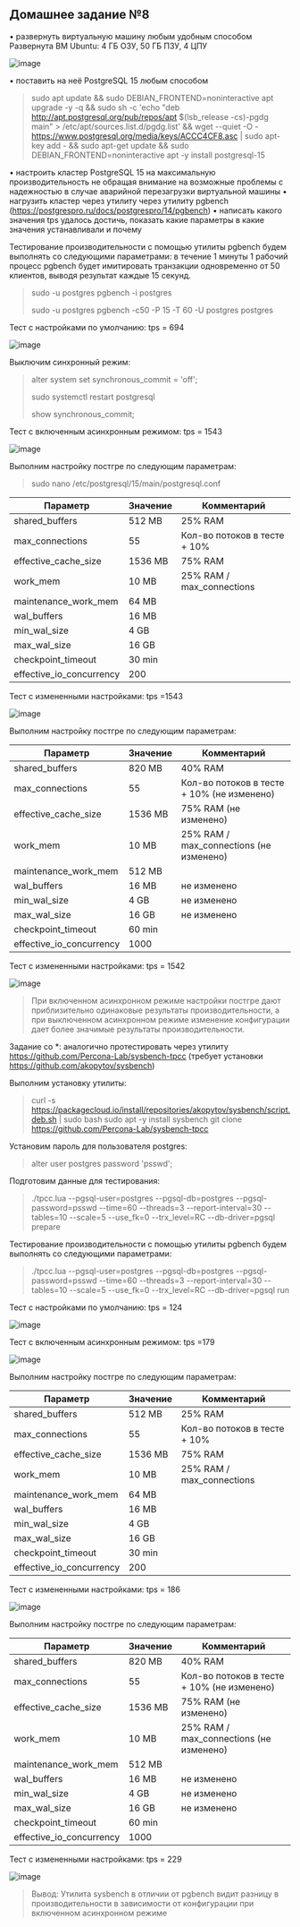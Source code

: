 ## Домашнее задание №8

• развернуть виртуальную машину любым удобным способом
Развернута ВМ Ubuntu: 4 ГБ ОЗУ, 50 ГБ ПЗУ, 4 ЦПУ

![image](https://github.com/blaidex2/Postgres_Homework-8/assets/130083589/ae0f1e27-6a8f-435c-9bbb-4a6b2b4dfb92)

 
• поставить на неё PostgreSQL 15 любым способом

>sudo apt update && sudo DEBIAN_FRONTEND=noninteractive apt upgrade -y -q && sudo sh -c 'echo "deb http://apt.postgresql.org/pub/repos/apt $(lsb_release -cs)-pgdg main" > /etc/apt/sources.list.d/pgdg.list' && wget --quiet -O - https://www.postgresql.org/media/keys/ACCC4CF8.asc | sudo apt-key add - && sudo apt-get update && sudo DEBIAN_FRONTEND=noninteractive apt -y install postgresql-15

• настроить кластер PostgreSQL 15 на максимальную производительность не обращая внимание на возможные проблемы с надежностью в случае
аварийной перезагрузки виртуальной машины
• нагрузить кластер через утилиту через утилиту pgbench (https://postgrespro.ru/docs/postgrespro/14/pgbench)
• написать какого значения tps удалось достичь, показать какие параметры в какие значения устанавливали и почему

Тестирование производительности с помощью утилиты pgbench будем выполнять со следующими параметрами: в течение 1 минуты 1 рабочий процесс pgbench будет имитировать транзакции одновременно от 50 клиентов, выводя результат каждые 15 секунд.

>sudo -u postgres pgbench -i postgres
>
>sudo -u postgres pgbench -c50 -P 15 -T 60 -U postgres postgres

Тест с настройками по умолчанию: tps = 694

![image](https://github.com/blaidex2/Postgres_Homework-8/assets/130083589/85933f81-57e1-4c13-a055-2d5c5142d929)

Выключим синхронный режим:

>alter system set synchronous_commit = 'off';
>
>sudo systemctl restart postgresql
>
>show synchronous_commit;


Тест с включенным асинхронным режимом: tps = 1543

![image](https://github.com/blaidex2/Postgres_Homework-8/assets/130083589/dcde3c16-fb81-4fb3-987d-801119d1bad0)


Выполним настройку постгре по следующим параметрам:

>sudo nano /etc/postgresql/15/main/postgresql.conf

| Параметр | Значение | Комментарий |
|----------|---------------------------------|----------------------------------|
|shared_buffers|512 MB| 25% RAM|
|max_connections|55| Кол-во потоков в тесте + 10%|
|effective_cache_size| 1536 MB| 75% RAM|
|work_mem| 10 MB|25% RAM / max_connections|
|maintenance_work_mem| 64 MB| |
|wal_buffers|16 MB||
|min_wal_size|4 GB||
|max_wal_size|16 GB||
|checkpoint_timeout|30 min||
|effective_io_concurrency|200| |


Тест с измененными настройками: tps =1543

![image](https://github.com/blaidex2/Postgres_Homework-8/assets/130083589/d6a822b9-0377-43d4-a969-0c9687c95e8a)

 

Выполним настройку постгре по следующим параметрам:

| Параметр | Значение | Комментарий |
|----------|---------------------------------|----------------------------------|
|shared_buffers|820 MB| 40% RAM|
|max_connections|55| Кол-во потоков в тесте + 10% (не изменено)|
|effective_cache_size| 1536 MB| 75% RAM (не изменено)|
|work_mem| 10 MB|25% RAM / max_connections (не изменено)|
|maintenance_work_mem| 512 MB| |
|wal_buffers|16 MB| не изменено|
|min_wal_size|4 GB| не изменено|
|max_wal_size|16 GB| не изменено|
|checkpoint_timeout|60 min||
|effective_io_concurrency|1000| |




Тест с измененными настройками: tps = 1542

![image](https://github.com/blaidex2/Postgres_Homework-8/assets/130083589/07d7c258-1dce-4238-9d79-98f655fa5ab3)


> При включенном асинхронном режиме настройки постгре дают приблизительно одинаковые результаты производительности, а при выключенном асинхронном режиме изменение конфигурации дает более значимые результаты производительности.

Задание со *: аналогично протестировать через утилиту https://github.com/Percona-Lab/sysbench-tpcc (требует установки
https://github.com/akopytov/sysbench)

Выполним установку утилиты: 

>curl -s https://packagecloud.io/install/repositories/akopytov/sysbench/script.deb.sh | sudo bash
sudo apt -y install sysbench
git clone https://github.com/Percona-Lab/sysbench-tpcc
>

Установим пароль для пользователя postgres:

>alter user postgres password 'psswd';


Подготовим данные для тестирования:

>./tpcc.lua --pgsql-user=postgres --pgsql-db=postgres --pgsql-password=psswd --time=60 --threads=3 --report-interval=30 --tables=10 --scale=5 --use_fk=0  --trx_level=RC --db-driver=pgsql prepare

Тестирование производительности с помощью утилиты pgbench будем выполнять со следующими параметрами:

>./tpcc.lua --pgsql-user=postgres --pgsql-db=postgres --pgsql-password=psswd --time=60 --threads=3 --report-interval=30 --tables=10 --scale=5 --use_fk=0  --trx_level=RC --db-driver=pgsql run

Тест с настройками по умолчанию: tps = 124

![image](https://github.com/blaidex2/Postgres_Homework-8/assets/130083589/b8a95375-6e3b-4de2-b899-ffc4b99f735a)

Тест с включенным асинхронным режимом: tps =179

![image](https://github.com/blaidex2/Postgres_Homework-8/assets/130083589/ccca8e61-64ba-406c-8b95-f8b260e0b212)


Выполним настройку постгре по следующим параметрам:

| Параметр | Значение | Комментарий |
|----------|---------------------------------|----------------------------------|
|shared_buffers|512 MB| 25% RAM|
|max_connections|55| Кол-во потоков в тесте + 10%|
|effective_cache_size| 1536 MB| 75% RAM|
|work_mem| 10 MB|25% RAM / max_connections|
|maintenance_work_mem| 64 MB| |
|wal_buffers|16 MB||
|min_wal_size|4 GB||
|max_wal_size|16 GB||
|checkpoint_timeout|30 min||
|effective_io_concurrency|200| |


Тест с измененными настройками: tps = 186

![image](https://github.com/blaidex2/Postgres_Homework-8/assets/130083589/81a53b5d-936a-45d2-90f1-1fd1f5862457)

 
Выполним настройку постгре по следующим параметрам:

| Параметр | Значение | Комментарий |
|----------|---------------------------------|----------------------------------|
|shared_buffers|820 MB| 40% RAM|
|max_connections|55| Кол-во потоков в тесте + 10% (не изменено)|
|effective_cache_size| 1536 MB| 75% RAM (не изменено)|
|work_mem| 10 MB|25% RAM / max_connections (не изменено)|
|maintenance_work_mem| 512 MB| |
|wal_buffers|16 MB| не изменено|
|min_wal_size|4 GB| не изменено|
|max_wal_size|16 GB| не изменено|
|checkpoint_timeout|60 min||
|effective_io_concurrency|1000| |


Тест с измененными настройками: tps = 229

![image](https://github.com/blaidex2/Postgres_Homework-8/assets/130083589/04418a34-be40-4523-ad36-b3c4e789d648)

 

> Вывод: 
Утилита sysbench в отличии от pgbench видит разницу в производительности в зависимости от конфигурации при включенном асинхронном режиме
